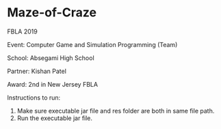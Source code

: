 # Maze-of-Craze

FBLA 2019

Event: Computer Game and Simulation Programming (Team)

School: Absegami High School 

Partner: Kishan Patel 

Award: 2nd in New Jersey FBLA 

Instructions to run:
1. Make sure executable jar file and res folder are both in same file path.
2. Run the executable jar file.
